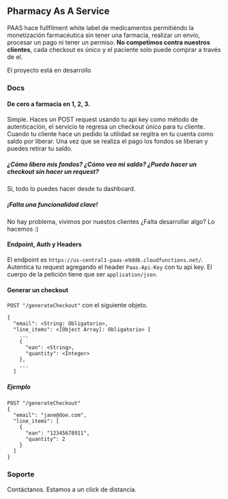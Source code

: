 ## Pharmacy As A Service

PAAS hace fullfilment white label de medicamentos permitiéndo la monetización farmacéutica sin tener una farmacia, realizar un envío, procesar un pago ni tener un permiso. **No competimos contra nuestros clientes**, cada checkout es único y el paciente solo puede comprar a través de el.

El proyecto está en desarrollo

### Docs
#### De cero a farmacia en 1, 2, 3.

Simple. Haces un POST request usando tu api key como método de autenticación, el servicio te regresa un checkout único para tu cliente. Cuando tu cliente hace un pedido la utilidad se regitra en tu cuenta como saldo por liberar. Una vez que se realiza el pago los fondos se liberan y puedes retirar tu saldo.

##### ¿Cómo libero mis fondos? ¿Cómo veo mi saldo? ¿Puedo hacer un checkout sin hacer un request?
Si, todo lo puedes hacer desde tu dashboard.

##### ¡Falta una funcionalidad clave!
No hay problema, vivimos por nuestos clientes ¿Falta desarrollar algo? Lo hacemos :)

#### Endpoint, Auth y Headers
El endpoint es `https://us-central1-paas-e9dd6.cloudfunctions.net/`.
Autentica tu request agregando el header `Paas-Api-Key` con tu api key.
El cuerpo de la petición tiene que ser `application/json`.
#### Generar un checkout
`POST "/generateCheckout"` con el siguiente objeto.
```
{
  "email": <String: Obligatorio>,
  "line_items": <[Object Array]: Obligatorio> [
    ...
    {
      "ean": <String>,
      "quantity": <Integer>
    },
    ...
  ]
```
##### Ejemplo
```
POST "/generateCheckout"
{
  "email": "jane@doe.com",
  "line_items": [
    {
      "ean": "12345678911",
      "quantity": 2
    }
  ]
}
```

### Soporte
Contáctanos. Estamos a un click de distancia.
